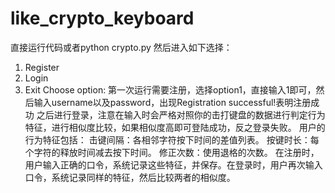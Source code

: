# like_crypto_keyboard
直接运行代码或者python crypto.py
然后进入如下选择：
1. Register
2. Login
3. Exit
Choose option:
第一次运行需要注册，选择option1，直接输入1即可，然后输入username以及password，出现Registration successful!表明注册成功
之后进行登录，注意在输入时会严格对照你的击打键盘的数据进行判定行为特征，进行相似度比较，如果相似度高即可登陆成功，反之登录失败。
用户的行为特征包括：
击键间隔：各相邻字符按下时间的差值列表。
按键时长：每个字符的释放时间减去按下时间。
修正次数：使用退格的次数。
在注册时，用户输入正确的口令，系统记录这些特征，并保存。在登录时，用户再次输入口令，系统记录同样的特征，然后比较两者的相似度。
